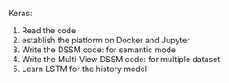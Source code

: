 Keras:
1. Read the code
2. establish the platform on Docker and Jupyter
3. Write the DSSM code: for semantic mode
4. Write the Multi-View DSSM code: for multiple dataset
5. Learn LSTM for the history model
